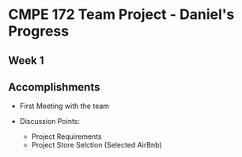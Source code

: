 # CMPE 172 Team Project - Daniel's Progress

## Week 1

## Accomplishments

- First Meeting with the team

- Discussion Points:
  - Project Requirements
  - Project Store Selction (Selected AirBnb)
